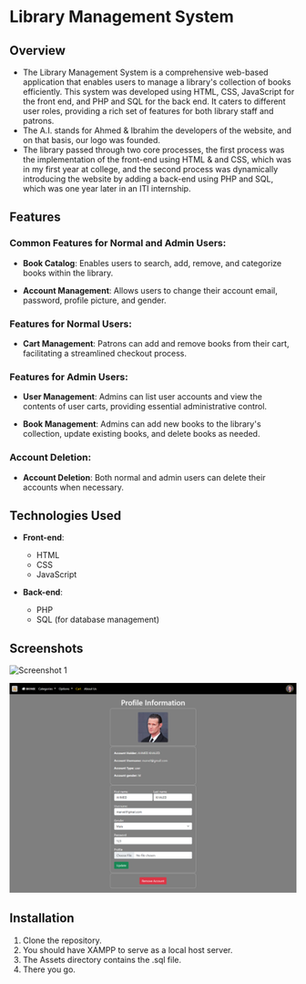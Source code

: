 # Library Management System

## Overview

- The Library Management System is a comprehensive web-based application that enables users to manage a library's collection of books efficiently. This system was developed using HTML, CSS, JavaScript for the front end, and PHP and SQL for the back end. It caters to different user roles, providing a rich set of features for both library staff and patrons.
- The A.I. stands for Ahmed & Ibrahim the developers of the website, and on that basis, our logo was founded.
- The library passed through two core processes, the first process was the implementation of the front-end using HTML & and CSS, which was in my first year at college, and the second process was dynamically introducing the website by adding a back-end using PHP and SQL, which was one year later in an ITI internship.

## Features

### Common Features for Normal and Admin Users:

- **Book Catalog**: Enables users to search, add, remove, and categorize books within the library.

- **Account Management**: Allows users to change their account email, password, profile picture, and gender.

### Features for Normal Users:

- **Cart Management**: Patrons can add and remove books from their cart, facilitating a streamlined checkout process.

### Features for Admin Users:

- **User Management**: Admins can list user accounts and view the contents of user carts, providing essential administrative control.

- **Book Management**: Admins can add new books to the library's collection, update existing books, and delete books as needed.

### Account Deletion:

- **Account Deletion**: Both normal and admin users can delete their accounts when necessary.

## Technologies Used

- **Front-end**:
    - HTML
    - CSS
    - JavaScript

- **Back-end**:
    - PHP
    - SQL (for database management)

## Screenshots

![Screenshot 1](./assets/images/screencapture-localhost-Library-2023-10-19-03_08_12.png)

![Screenshot 2](./assets/images/screencapture-localhost-Library-views-account-info-php-2023-10-19-03_08.png)

## Installation

1. Clone the repository.
2. You should have XAMPP to serve as a local host server.
3. The Assets directory contains the .sql file.
4. There you go.

